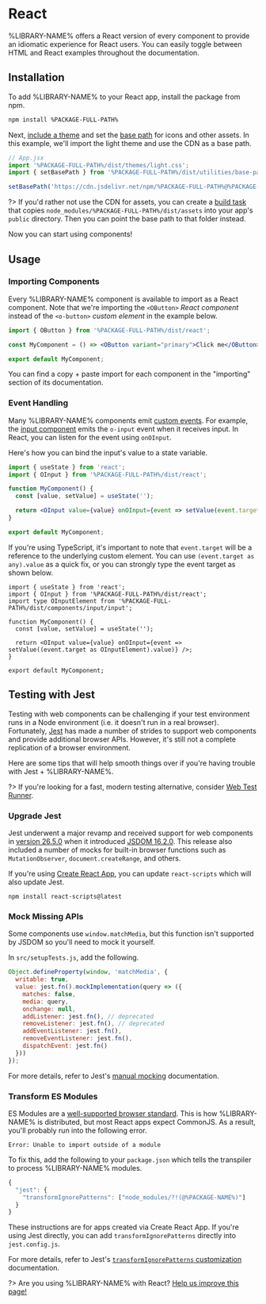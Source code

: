 # React

%LIBRARY-NAME% offers a React version of every component to provide an idiomatic experience for React users. You can easily toggle between HTML and React examples throughout the documentation.

## Installation

To add %LIBRARY-NAME% to your React app, install the package from npm.

```bash
npm install %PACKAGE-FULL-PATH%
```

Next, [include a theme](/getting-started/themes) and set the [base path](/getting-started/installation#setting-the-base-path) for icons and other assets. In this example, we'll import the light theme and use the CDN as a base path.

```jsx
// App.jsx
import '%PACKAGE-FULL-PATH%/dist/themes/light.css';
import { setBasePath } from '%PACKAGE-FULL-PATH%/dist/utilities/base-path';

setBasePath('https://cdn.jsdelivr.net/npm/%PACKAGE-FULL-PATH%@%PACKAGE-VERSION%/dist/');
```

?> If you'd rather not use the CDN for assets, you can create a [build task](https://webpack.js.org/plugins/copy-webpack-plugin/) that copies `node_modules/%PACKAGE-FULL-PATH%/dist/assets` into your app's `public` directory. Then you can point the base path to that folder instead.

Now you can start using components!

## Usage

### Importing Components

Every %LIBRARY-NAME% component is available to import as a React component. Note that we're importing the `<OButton>` _React component_ instead of the `<o-button>` _custom element_ in the example below.

```jsx
import { OButton } from '%PACKAGE-FULL-PATH%/dist/react';

const MyComponent = () => <OButton variant="primary">Click me</OButton>;

export default MyComponent;
```

You can find a copy + paste import for each component in the "importing" section of its documentation.

### Event Handling

Many %LIBRARY-NAME% components emit [custom events](https://developer.mozilla.org/en-US/docs/Web/API/CustomEvent). For example, the [input component](/components/input) emits the `o-input` event when it receives input. In React, you can listen for the event using `onOInput`.

Here's how you can bind the input's value to a state variable.

```jsx
import { useState } from 'react';
import { OInput } from '%PACKAGE-FULL-PATH%/dist/react';

function MyComponent() {
  const [value, setValue] = useState('');

  return <OInput value={value} onOInput={event => setValue(event.target.value)} />;
}

export default MyComponent;
```

If you're using TypeScript, it's important to note that `event.target` will be a reference to the underlying custom element. You can use `(event.target as any).value` as a quick fix, or you can strongly type the event target as shown below.

```tsx
import { useState } from 'react';
import { OInput } from '%PACKAGE-FULL-PATH%/dist/react';
import type OInputElement from '%PACKAGE-FULL-PATH%/dist/components/input/input';

function MyComponent() {
  const [value, setValue] = useState('');

  return <OInput value={value} onOInput={event => setValue((event.target as OInputElement).value)} />;
}

export default MyComponent;
```

## Testing with Jest

Testing with web components can be challenging if your test environment runs in a Node environment (i.e. it doesn't run in a real browser). Fortunately, [Jest](https://jestjs.io/) has made a number of strides to support web components and provide additional browser APIs. However, it's still not a complete replication of a browser environment.

Here are some tips that will help smooth things over if you're having trouble with Jest + %LIBRARY-NAME%.

?> If you're looking for a fast, modern testing alternative, consider [Web Test Runner](https://modern-web.dev/docs/test-runner/overview/).

### Upgrade Jest

Jest underwent a major revamp and received support for web components in [version 26.5.0](https://github.com/facebook/jest/blob/main/CHANGELOG.md#2650) when it introduced [JSDOM 16.2.0](https://github.com/jsdom/jsdom/blob/master/Changelog.md#1620). This release also included a number of mocks for built-in browser functions such as `MutationObserver`, `document.createRange`, and others.

If you're using [Create React App](https://reactjs.org/docs/create-a-new-react-app.html#create-react-app), you can update `react-scripts` which will also update Jest.

```
npm install react-scripts@latest
```

### Mock Missing APIs

Some components use `window.matchMedia`, but this function isn't supported by JSDOM so you'll need to mock it yourself.

In `src/setupTests.js`, add the following.

```js
Object.defineProperty(window, 'matchMedia', {
  writable: true,
  value: jest.fn().mockImplementation(query => ({
    matches: false,
    media: query,
    onchange: null,
    addListener: jest.fn(), // deprecated
    removeListener: jest.fn(), // deprecated
    addEventListener: jest.fn(),
    removeEventListener: jest.fn(),
    dispatchEvent: jest.fn()
  }))
});
```

For more details, refer to Jest's [manual mocking](https://jestjs.io/docs/manual-mocks#mocking-methods-which-are-not-implemented-in-jsdom) documentation.

### Transform ES Modules

ES Modules are a [well-supported browser standard](https://hacks.mozilla.org/2018/03/es-modules-a-cartoon-deep-dive/). This is how %LIBRARY-NAME% is distributed, but most React apps expect CommonJS. As a result, you'll probably run into the following error.

```
Error: Unable to import outside of a module
```

To fix this, add the following to your `package.json` which tells the transpiler to process %LIBRARY-NAME% modules.

```js
{
  "jest": {
    "transformIgnorePatterns": ["node_modules/?!(@%PACKAGE-NAME%)"]
  }
}
```

These instructions are for apps created via Create React App. If you're using Jest directly, you can add `transformIgnorePatterns` directly into `jest.config.js`.

For more details, refer to Jest's [`transformIgnorePatterns` customization](https://jestjs.io/docs/tutorial-react-native#transformignorepatterns-customization) documentation.

?> Are you using %LIBRARY-NAME% with React? [Help us improve this page!](%REPO-URL%/blob/next/docs/frameworks/react.md)
